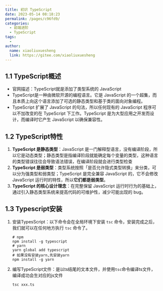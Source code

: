 ```yaml
---
title: 初识 TypeScript
date: 2023-05-14 08:18:23
permalink: /pages/c96fd9/
categories:
  - 前端进阶
  - TypeScript
tags:
  - 
author: 
  name: xiaoliuxuesheng
  link: https://gitee.com/xiaoliuxuesheng
---
```


## 1.1 TypeScript概述

- 官网描述：TypeScript就是添加了类型系统的 JavaScript
- TypeScript是一种由微软开源的编程语言。它是 JavaScript 的一个超集，而且本质上向这个语言添加了可选的静态类型和基于类的面向对象编程。
- TypeScript 扩展了 JavaScript 的句法，所以任何现有的 JavaScript 程序可以不加改变的在 TypeScript 下工作。TypeScript 是为大型应用之开发而设计，而编译时它产生 JavaScript 以确保兼容性。

## 1.2 TypeScript特性

1. **TypeScript 是静态类型**：JavaScript 是一门解释型语言，没有编译阶段，所以它是动态类型；静态类型是指编译阶段就能确定每个变量的类型，这种语言的类型错误往往会导致语法错误，在编译阶段就会进行类型检查
2. **TypeScript 是弱类型**：类型系统按照「是否允许隐式类型转换」来分类，可以分为强类型和弱类型；TypeScript 是完全兼容 JavaScript 的，它不会修改 JavaScript 运行时的特性，所以**它们都是弱类型**。
3. **TypeScript 的核心设计理念**：在完整保留 JavaScript 运行时行为的基础上，通过引入静态类型系统来提高代码的可维护性，减少可能出现的 bug。

## 1.3 Typescript安装

1. 安装TypesScript：以下命令会在全局环境下安装 `tsc` 命令，安装完成之后，我们就可以在任何地方执行 `tsc` 命令了。

   ```shell
   # npm
   npm install -g typescript 
   # yarn
   yarn global add typescript
   # 如果没有安装yarn,先安装yarn
   npm install -g yarn
   ```

2. 编写TypeScript文件：是以ts结尾的文本文件，并使用`tsc`命令编译ts文件，编译成功会生对应的js文件

   ```shell
   tsc xxx.ts
   ```


